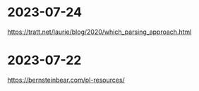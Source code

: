 # 2023-07-24

https://tratt.net/laurie/blog/2020/which_parsing_approach.html

# 2023-07-22

https://bernsteinbear.com/pl-resources/